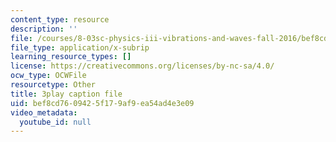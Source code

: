 ```yaml
---
content_type: resource
description: ''
file: /courses/8-03sc-physics-iii-vibrations-and-waves-fall-2016/bef8cd7609425f179af9ea54ad4e3e09_T2n6fVybLcU.vtt
file_type: application/x-subrip
learning_resource_types: []
license: https://creativecommons.org/licenses/by-nc-sa/4.0/
ocw_type: OCWFile
resourcetype: Other
title: 3play caption file
uid: bef8cd76-0942-5f17-9af9-ea54ad4e3e09
video_metadata:
  youtube_id: null
---
```


